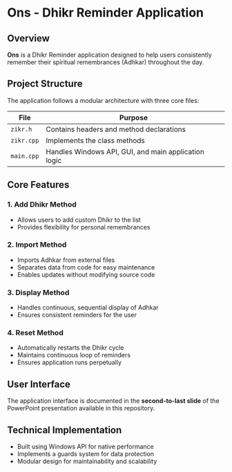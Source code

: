 # Ons - Dhikr Reminder Application

## Overview
**Ons** is a Dhikr Reminder application designed to help users consistently remember their spiritual remembrances (Adhkar) throughout the day.

## Project Structure
The application follows a modular architecture with three core files:

| File | Purpose |
|------|---------|
| `zikr.h` | Contains headers and method declarations |
| `zikr.cpp` | Implements the class methods |
| `main.cpp` | Handles Windows API, GUI, and main application logic |

## Core Features

### 1. Add Dhikr Method
- Allows users to add custom Dhikr to the list
- Provides flexibility for personal remembrances

### 2. Import Method
- Imports Adhkar from external files
- Separates data from code for easy maintenance
- Enables updates without modifying source code

### 3. Display Method
- Handles continuous, sequential display of Adhkar
- Ensures consistent reminders for the user

### 4. Reset Method
- Automatically restarts the Dhikr cycle
- Maintains continuous loop of reminders
- Ensures application runs perpetually

## User Interface
The application interface is documented in the **second-to-last slide** of the PowerPoint presentation available in this repository.

## Technical Implementation
- Built using Windows API for native performance
- Implements a guards system for data protection
- Modular design for maintainability and scalability